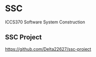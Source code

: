# SSC
ICCS370 Software System Construction

## SSC Project
https://github.com/Delta22627/ssc-project
